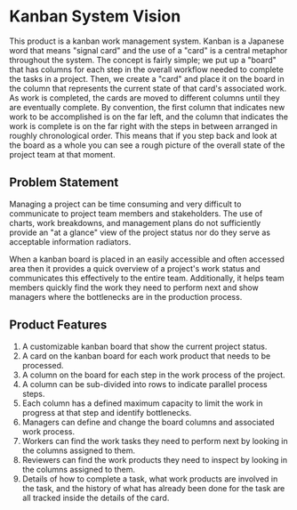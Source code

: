 # Kanban System Vision

This product is a kanban work management system. Kanban is a Japanese word that means "signal card" and the use of a "card" is a central metaphor throughout the system. The concept is fairly simple; we put up a "board" that has columns for each step in the overall workflow needed to complete the tasks in a project. Then, we create a "card" and place it on the board in the column that represents the current state of that card's associated work. As work is completed, the cards are moved to different columns until they are eventually complete. By convention, the first column that indicates new work to be accomplished is on the far left, and the column that indicates the work is complete is on the far right with the steps in between arranged in roughly chronological order. This means that if you step back and look at the board as a whole you can see a rough picture of the overall state of the project team at that moment.

## Problem Statement

Managing a project can be time consuming and very difficult to communicate to project team members and stakeholders. The use of charts, work breakdowns, and management plans do not sufficiently provide an "at a glance" view of the project status nor do they serve as acceptable information radiators.

When a kanban board is placed in an easily accessible and often accessed area then it provides a quick overview of a project's work status and communicates this effectively to the entire team. Additionally, it helps team members quickly find the work they need to perform next and show managers where the bottlenecks are in the production process.

## Product Features

1. A customizable kanban board that show the current project status.
2. A card on the kanban board for each work product that needs to be processed.
3. A column on the board for each step in the work process of the project.
4. A column can be sub-divided into rows to indicate parallel process steps.
5. Each column has a defined maximum capacity to limit the work in progress at that step and identify bottlenecks.
6. Managers can define and change the board columns and associated work process.
7. Workers can find the work tasks they need to perform next by looking in the columns assigned to them.
8. Reviewers can find the work products they need to inspect by looking in the columns assigned to them.
9. Details of how to complete a task, what work products are involved in the task, and the history of what has already been done for the task are all tracked inside the details of the card.
